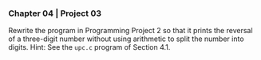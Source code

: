 ### Chapter 04 | Project 03
Rewrite the program in Programming Project 2 so that it prints the reversal of a three-digit
number without using arithmetic to split the number into digits. Hint: See the `upc.c` program of Section 4.1.